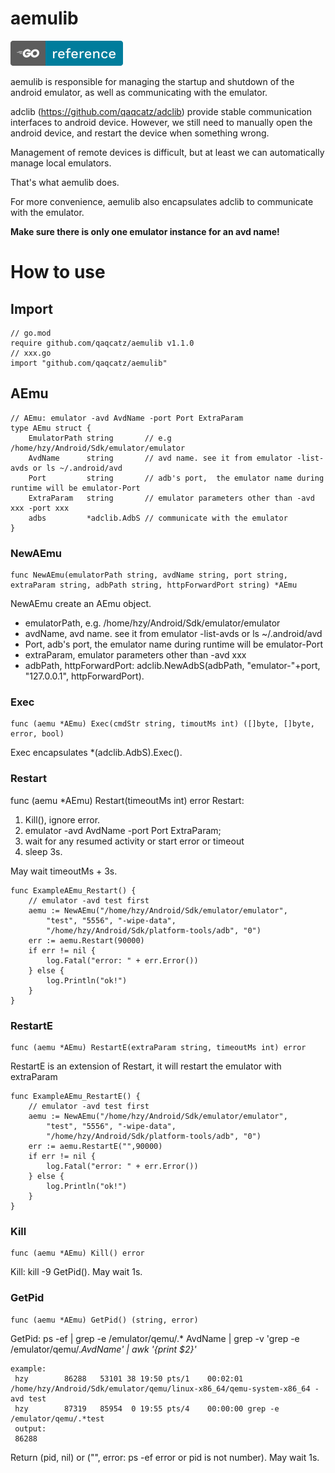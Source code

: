 # aemulib
[![Go Reference](README.assets/aemulib.svg)](https://pkg.go.dev/github.com/qaqcatz/aemulib)

aemulib is responsible for managing the startup and shutdown of the android emulator, as well as communicating with the emulator.

adclib (https://github.com/qaqcatz/adclib) provide stable communication interfaces to android device.
However, we still need to manually open the android device, and restart the device when something wrong.

Management of remote devices is difficult, but at least we can automatically manage local emulators.

That's what aemulib does. 

For more convenience, aemulib also encapsulates adclib to communicate with the emulator.

**Make sure there is only one emulator instance for an avd name!**

# How to use

## Import

```golang
// go.mod
require github.com/qaqcatz/aemulib v1.1.0
// xxx.go
import "github.com/qaqcatz/aemulib"
```

## AEmu

```golang
// AEmu: emulator -avd AvdName -port Port ExtraParam
type AEmu struct {
	EmulatorPath string 	  // e.g /home/hzy/Android/Sdk/emulator/emulator
	AvdName      string       // avd name. see it from emulator -list-avds or ls ~/.android/avd
	Port         string       // adb's port,  the emulator name during runtime will be emulator-Port
	ExtraParam   string       // emulator parameters other than -avd xxx -port xxx
	adbs         *adclib.AdbS // communicate with the emulator
}
```

### NewAEmu

```golang
func NewAEmu(emulatorPath string, avdName string, port string, extraParam string, adbPath string, httpForwardPort string) *AEmu
```


NewAEmu create an AEmu object.

- emulatorPath, e.g. /home/hzy/Android/Sdk/emulator/emulator
- avdName, avd name. see it from emulator -list-avds or ls ~/.android/avd
- Port, adb's port, the emulator name during runtime will be emulator-Port
- extraParam, emulator parameters other than -avd xxx
- adbPath, httpForwardPort: adclib.NewAdbS(adbPath, "emulator-"+port, "127.0.0.1", httpForwardPort).

### Exec

```golang
func (aemu *AEmu) Exec(cmdStr string, timoutMs int) ([]byte, []byte, error, bool)
```

Exec encapsulates *(adclib.AdbS).Exec().

### Restart

func (aemu *AEmu) Restart(timeoutMs int) error
Restart:
1. Kill(), ignore error.
2. emulator -avd AvdName -port Port ExtraParam;
3. wait for any resumed activity or start error or timeout
4. sleep 3s.

May wait timeoutMs + 3s.

```golang
func ExampleAEmu_Restart() {
	// emulator -avd test first
	aemu := NewAEmu("/home/hzy/Android/Sdk/emulator/emulator",
		"test", "5556", "-wipe-data",
		"/home/hzy/Android/Sdk/platform-tools/adb", "0")
	err := aemu.Restart(90000)
	if err != nil {
		log.Fatal("error: " + err.Error())
	} else {
		log.Println("ok!")
	}
}
```

### RestartE

```golang
func (aemu *AEmu) RestartE(extraParam string, timeoutMs int) error
```

RestartE is an extension of Restart, it will restart the emulator with extraParam

```golang
func ExampleAEmu_RestartE() {
	// emulator -avd test first
	aemu := NewAEmu("/home/hzy/Android/Sdk/emulator/emulator",
		"test", "5556", "-wipe-data",
		"/home/hzy/Android/Sdk/platform-tools/adb", "0")
	err := aemu.RestartE("",90000)
	if err != nil {
		log.Fatal("error: " + err.Error())
	} else {
		log.Println("ok!")
	}
}
```

### Kill

```golang
func (aemu *AEmu) Kill() error
```


Kill: kill -9 GetPid(). May wait 1s.

### GetPid

```golang
func (aemu *AEmu) GetPid() (string, error)
```

GetPid: ps -ef | grep -e /emulator/qemu/.* AvdName | grep -v 'grep -e /emulator/qemu/.*AvdName' | awk '{print $2}'*

```shell
example:
 hzy        86288   53101 38 19:50 pts/1    00:02:01 /home/hzy/Android/Sdk/emulator/qemu/linux-x86_64/qemu-system-x86_64 -avd test
 hzy        87319   85954  0 19:55 pts/4    00:00:00 grep -e /emulator/qemu/.*test
 output:
 86288
```

Return (pid, nil) or ("", error: ps -ef error or pid is not number). May wait 1s.

